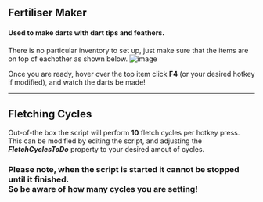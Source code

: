 ## Fertiliser Maker
#### Used to make darts with dart tips and feathers.  


There is no particular inventory to set up, just make sure that the items are on top of eachother as shown below. 
![image](https://user-images.githubusercontent.com/92201744/137239572-46be1150-3f90-4610-87ca-05a17d817c66.png)

Once you are ready, hover over the top item click **F4** (or your desired hotkey if modified), and watch the darts be made!

<hr/>

## Fletching Cycles
Out-of-the box the script will perform **10** fletch cycles per hotkey press.  
This can be modified by editing the script, and adjusting the _**FletchCyclesToDo**_ property to your desired amout of cycles.

### Please note, when the script is started it cannot be stopped until it finished. <br/>So be aware of how many cycles you are setting!
